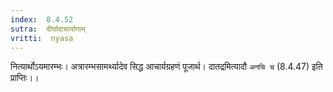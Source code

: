 ```yaml
---
index:  8.4.52
sutra:  दीर्घादाचार्याणाम्
vritti:  nyasa
---
```


नित्यार्थोऽयमारम्भः। अत्रारम्भसामर्थ्यादेव सिद्ध आचार्यग्रहणं पूजार्थ। दातद्रमित्यादौ `अनचि च` (8.4.47) इति प्राप्तिः।।


